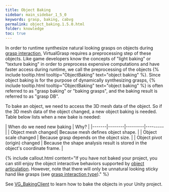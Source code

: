 ```yaml
---
title: Object Baking
sidebar: main_sidebar_1_5_0
keywords: grasp, baking, cabvg
permalink: object_baking.1.5.0.html
folder: knowledge
toc: true
---
```


In order to runtime synthesize natural looking grasps on objects during [grasp interaction](grasp_interaction.1.5.0.html), 
VirtualGrasp requires a preprocessing step of these objects. 
Like game developers know the concepts of "light baking" or "texture baking" in order to preprocess expensive computations and have faster access during runtime, we call the preprocessing of the objects {% include tooltip.html tooltip="ObjectBaking" text="object baking" %}. Since object baking is for the purpose of dynamically synthesizing grasps, {% include tooltip.html tooltip="ObjectBaking" text="object baking" %} is often referred to as "grasp baking" or "baking grasps", and the baking result is referred to as "grasp DB". 

To bake an object, we need to access the 3D mesh data of the object. 
So if the 3D mesh data of the object changed, a new object baking is needed. 
Table below lists when a new bake is needed:

| When do we need new baking | Why? |
|-------|--------|---------|---------|
| Object mesh changed|  Because mesh defines object shape. | 
| Object scale changed |  Because grasp depends on the object size. | 
| Object pivot (origin) changed |  Because the shape analysis result is stored in the object's coordinate frame. | 

{% include callout.html content="If you have not baked your project, you can still enjoy 
the object interactive behaviors supported by [object articulation](object_articulation.1.5.0.html). 
However, note that there will only be unnatural looking sticky hand like grasps
 (see [grasp interaction type](grasp_interaction.1.5.0.html#grasp-interaction-type))." %}

See [VG_BakingClient](unity_component_vgbakingclient.1.5.0.html) to learn how to bake the objects in your Unity project.
